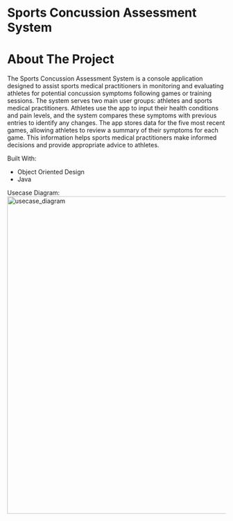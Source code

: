 # Sports Concussion Assessment System
# About The Project

The Sports Concussion Assessment System is a console application designed to assist sports medical practitioners in monitoring and evaluating athletes for potential concussion symptoms following games or training sessions. The system serves two main user groups: athletes and sports medical practitioners. Athletes use the app to input their health conditions and pain levels, and the system compares these symptoms with previous entries to identify any changes. The app stores data for the five most recent games, allowing athletes to review a summary of their symptoms for each game. This information helps sports medical practitioners make informed decisions and provide appropriate advice to athletes.

Built With:
- Object Oriented Design
- Java

Usecase Diagram:
  <img width="731" alt="usecase_diagram" src="https://github.com/user-attachments/assets/999544c7-7669-4721-866a-1444bb89d54f">

